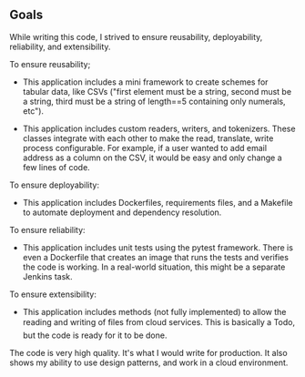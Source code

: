 ## Goals

While writing this code, I strived to ensure reusability, deployability, reliability, and extensibility. 


To ensure reusability;

* This application includes a mini framework to create schemes for tabular data, like CSVs 
("first element must be a string, second must be a string, third must be a string of length==5 containing only 
numerals, etc"). 

* This application includes custom readers, writers, and tokenizers. 
These classes integrate with each other to make the read, translate, write process configurable. 
For example, if a user wanted to add email address as a column on the CSV, 
it would be easy and only change a few lines of code.

To ensure deployability:
* This application includes Dockerfiles, requirements files, and a Makefile to automate deployment and 
dependency resolution.

To ensure reliability:

* This application includes unit tests using the pytest framework. There is even a Dockerfile that creates an image 
that runs the tests and verifies the code is working. In a real-world situation, this might be a separate Jenkins task.

To ensure extensibility:
* This application includes methods (not fully implemented) to allow the reading and writing of files from cloud 
services. This is basically a Todo, but the code is ready for it to be done.

The code is very high quality. It's what I would write for production. It also shows my ability to use design 
patterns, and work in a cloud environment.
